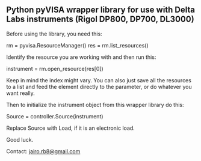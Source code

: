 ## Python pyVISA wrapper library for use with Delta Labs instruments (Rigol DP800, DP700, DL3000)

Before using the library, you need this:

rm = pyvisa.ResourceManager()
res = rm.list_resources()

Identify the resource you are working with and then run this:

instrument = rm.open_resource(res[0])

Keep in mind the index might vary.  You can also just save all the resources to a list and feed the element directly to the parameter, or do whatever you want really.

Then to initialize the instrument object from this wrapper library do this:

Source = controller.Source(instrument)

Replace Source with Load, if it is an electronic load.

Good luck.

Contact: jairo.rb8@gmail.com
